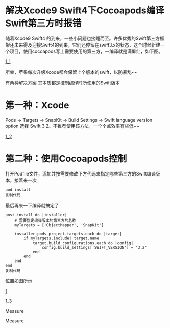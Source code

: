 # 解决Xcode9 Swift4下Cocoapods编译Swift第三方时报错

随着Xcode9 Swift4 的到来，一些小问题也接踵而至。许多优秀的Swift第三方框架还未来得及迎接Swift4的到来，它们还停留在swift3.x的状态，这个时候新建一个项目，使用cocoapods写上需要使用的第三方，一编译就是满屏红，如下图。

[1_1](https://www.notion.so%E8%A7%A3%E5%86%B3Xcode9%20Swift4%E4%B8%8BCocoapods%E7%BC%96%E8%AF%91Swift%E7%AC%AC%E4%B8%89%E6%96%B9%E6%97%B6%E6%8A%A5%E9%94%99%20-%20%E6%8E%98%E9%87%91.resources/1_1)

所幸，苹果每次升级Xcode都会保留上个版本的swift，以防暴乱~~

有两种解决方案 其本质都是控制编译时所使用的Swift版本

# 第一种：Xcode

Pods -> Targets -> SnapKit -> Build Settings -> Swift language version option 选择 Swift 3.2。不推荐使用该方法，一个个点效率有些低~~

[1_2](https://www.notion.so%E8%A7%A3%E5%86%B3Xcode9%20Swift4%E4%B8%8BCocoapods%E7%BC%96%E8%AF%91Swift%E7%AC%AC%E4%B8%89%E6%96%B9%E6%97%B6%E6%8A%A5%E9%94%99%20-%20%E6%8E%98%E9%87%91.resources/1_2)

# 第二种：使用Cocoapods控制

打开Podfile文件，添加并按需要修改下方代码来指定哪些第三方的Swift编译版本，接着来一次

```Plain
pod install
复制代码
```

最后再来一下编译就搞定了

```Plain
post_install do |installer|
    # 需要指定编译版本的第三方的名称
    myTargets = ['ObjectMapper', 'SnapKit']
    
    installer.pods_project.targets.each do |target|
        if myTargets.include? target.name
            target.build_configurations.each do |config|
                config.build_settings['SWIFT_VERSION'] = '3.2'
            end
        end
    end
end
复制代码
```

位置如图所示

[1](https://www.notion.so%E8%A7%A3%E5%86%B3Xcode9%20Swift4%E4%B8%8BCocoapods%E7%BC%96%E8%AF%91Swift%E7%AC%AC%E4%B8%89%E6%96%B9%E6%97%B6%E6%8A%A5%E9%94%99%20-%20%E6%8E%98%E9%87%91.resources/1)

[1_3](https://www.notion.so%E8%A7%A3%E5%86%B3Xcode9%20Swift4%E4%B8%8BCocoapods%E7%BC%96%E8%AF%91Swift%E7%AC%AC%E4%B8%89%E6%96%B9%E6%97%B6%E6%8A%A5%E9%94%99%20-%20%E6%8E%98%E9%87%91.resources/1_3)

Measure

Measure